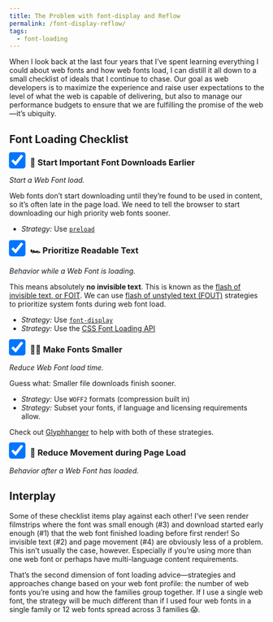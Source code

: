 ```yaml
---
title: The Problem with font-display and Reflow
permalink: /font-display-reflow/
tags:
  - font-loading
---
```


<style>
.post-checklist {
  transform: scale(2.5) translate(2px, -1.5px);
  margin-right: 1.5em;
}
</style>

When I look back at the last four years that I’ve spent learning everything I could about web fonts and how web fonts load, I can distill it all down to a small checklist of ideals that I continue to chase. Our goal as web developers is to maximize the experience and raise user expectations to the level of what the web is capable of delivering, but also to manage our performance budgets to ensure that we are fulfilling the promise of the web—it’s ubiquity.

## Font Loading Checklist

### <label><input type="checkbox" class="post-checklist" checked> 🚦 Start Important Font Downloads Earlier</label>

_Start a Web Font load._

Web fonts don’t start downloading until they’re found to be used in content, so it’s often late in the page load. We need to tell the browser to start downloading our high priority web fonts sooner.

* _Strategy:_ Use [`preload`](/web/comprehensive-webfonts/#preload)

### <label><input type="checkbox" class="post-checklist" checked> 🏎 Prioritize Readable Text</label>

_Behavior while a Web Font is loading._

This means absolutely **no invisible text**. This is known as the [flash of invisible text, or FOIT](/web/webfont-glossary/#foit). We can use [flash of unstyled text (FOUT)](/web/webfont-glossary/#fout) strategies to prioritize system fonts during web font load.

* _Strategy:_ Use [`font-display`](/web/comprehensive-webfonts/#font-display)
* _Strategy:_ Use the [CSS Font Loading API](/web/comprehensive-webfonts/#fout-class)

### <label><input type="checkbox" class="post-checklist" checked> 🐢🐇 Make Fonts Smaller</label>

_Reduce Web Font load time._

Guess what: Smaller file downloads finish sooner.

* _Strategy:_ Use `WOFF2` formats (compression built in)
* _Strategy:_ Subset your fonts, if language and licensing requirements allow.

Check out [Glyphhanger](/web/glyphhanger/) to help with both of these strategies.

### <label><input type="checkbox" class="post-checklist" checked> 🏁 Reduce Movement during Page Load</label>

_Behavior after a Web Font has loaded._

## Interplay

Some of these checklist items play against each other! I’ve seen render filmstrips where the font was small enough (#3) and download started early enough (#1) that the web font finished loading before first render! So invisible text (#2) and page movement (#4) are obviously less of a problem. This isn’t usually the case, however. Especially if you’re using more than one web font or perhaps have multi-language content requirements.

That’s the second dimension of font loading advice—strategies and approaches change based on your web font profile: the number of web fonts you’re using and how the families group together. If I use a single web font, the strategy will be much different than if I used four web fonts in a single family or 12 web fonts spread across 3 families 😱.